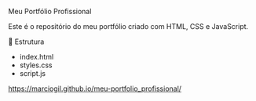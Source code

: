 Meu Portfólio Profissional

Este é o repositório do meu portfólio criado com HTML, CSS e JavaScript.

📁 Estrutura

- index.html
- styles.css
- script.js

https://marciogil.github.io/meu-portfolio_profissional/
